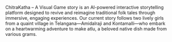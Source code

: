 ChitraKatha – A Visual Game story is an AI-powered interactive storytelling platform designed to revive and reimagine traditional folk tales through immersive, engaging experiences. Our current story follows two lively girls from a quaint village in Telangana—Amidalraji and Kontamalli—who embark on a heartwarming adventure to make atlu, a beloved native dish made from various grams.


